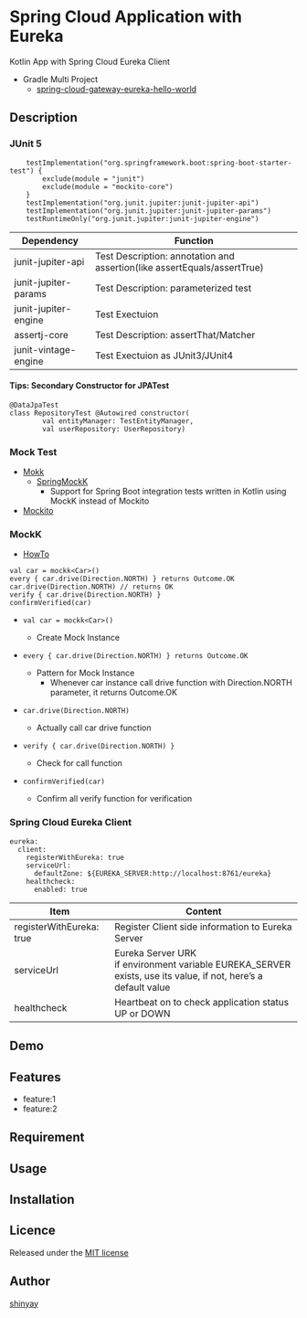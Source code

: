 # Spring Cloud Application with Eureka

Kotlin App with Spring Cloud Eureka Client

- Gradle Multi Project
  - [spring-cloud-gateway-eureka-hello-world](https://github.com/shinyay/spring-cloud-gateway-eureka-hello-world)

## Description

### JUnit 5

```
	testImplementation("org.springframework.boot:spring-boot-starter-test") {
		exclude(module = "junit")
		exclude(module = "mockito-core")
	}
	testImplementation("org.junit.jupiter:junit-jupiter-api")
	testImplementation("org.junit.jupiter:junit-jupiter-params")
	testRuntimeOnly("org.junit.jupiter:junit-jupiter-engine")
```

|Dependency|Function|
|----------|--------|
|junit-jupiter-api|Test Description: annotation and assertion(like assertEquals/assertTrue)|
|junit-jupiter-params|Test Description: parameterized test|
|junit-jupiter-engine|Test Exectuion|
|assertj-core|Test Description: assertThat/Matcher|
|junit-vintage-engine|Test Exectuion as JUnit3/JUnit4|

#### Tips: Secondary Constructor for JPATest
```
@DataJpaTest
class RepositoryTest @Autowired constructor(
        val entityManager: TestEntityManager,
        val userRepository: UserRepository)
```

### Mock Test

- [Mokk](https://mockk.io/)
  - [SpringMockK](https://github.com/Ninja-Squad/springmockk)
    - Support for Spring Boot integration tests written in Kotlin using MockK instead of Mockito
- [Mockito](https://site.mockito.org)

### MockK

- [HowTo](https://mockk.io/)

```
val car = mockk<Car>()
every { car.drive(Direction.NORTH) } returns Outcome.OK
car.drive(Direction.NORTH) // returns OK
verify { car.drive(Direction.NORTH) }
confirmVerified(car)
```

- `val car = mockk<Car>()`
  - Create Mock Instance

- `every { car.drive(Direction.NORTH) } returns Outcome.OK`
  - Pattern for Mock Instance
    - Whenever car instance call drive function with Direction.NORTH parameter, it returns Outcome.OK

- `car.drive(Direction.NORTH)`
  - Actually call car drive function

- `verify { car.drive(Direction.NORTH) }`
  - Check for call function

- `confirmVerified(car)`
  - Confirm all verify function for verification

### Spring Cloud Eureka Client

```
eureka:
  client:
    registerWithEureka: true
    serviceUrl: 
      defaultZone: ${EUREKA_SERVER:http://localhost:8761/eureka}
    healthcheck:
      enabled: true
```

|Item|Content|
|----|-------|
|registerWithEureka: true|Register Client side information to Eureka Server|
|serviceUrl|Eureka Server URK<br>if environment variable EUREKA_SERVER exists, use its value, if not, here’s a default value|
|healthcheck|Heartbeat on to check application status UP or DOWN|

## Demo

## Features

- feature:1
- feature:2

## Requirement

## Usage

## Installation

## Licence

Released under the [MIT license](https://gist.githubusercontent.com/shinyay/56e54ee4c0e22db8211e05e70a63247e/raw/34c6fdd50d54aa8e23560c296424aeb61599aa71/LICENSE)

## Author

[shinyay](https://github.com/shinyay)
